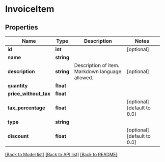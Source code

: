 # InvoiceItem

## Properties
Name | Type | Description | Notes
------------ | ------------- | ------------- | -------------
**id** | **int** |  | [optional] 
**name** | **string** |  | 
**description** | **string** | Description of item. Markdown language allowed. | [optional] 
**quantity** | **float** |  | 
**price_without_tax** | **float** |  | 
**tax_percentage** | **float** |  | [optional] [default to 0.0]
**type** | **string** |  | 
**discount** | **float** |  | [optional] [default to 0.0]

[[Back to Model list]](../README.md#documentation-for-models) [[Back to API list]](../README.md#documentation-for-api-endpoints) [[Back to README]](../README.md)


